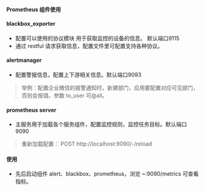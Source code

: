 #### Prometheus 组件使用

#### blackbox_exporter

- 配置可以使用的协议模块 用于获取监控的设备的信息。 默认端口9115
- 通过 restful 请求获取信息，配置文件里可配置支持各种协议。

#### alertmanager

- 配置警报信息，配置上下游相关信息。默认端口9093

> 举例：配置企业微信的报警通知时，新建部门，应用要配置对应可见部门，否则会报错。参数 to_user 可@all。

#### prometheus server

- 主服务用于加载各个服务组件，配置监控规则，监控任务目标。默认端口9090

> 重新加载配置： POST http://localhost:9090/-/reload

#### 使用

- 先后启动组件 alert、blackbox、prometheus，浏览 ~:9090/metrics 可查看指标。

